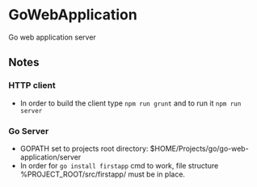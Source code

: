# GoWebApplication
Go web application server

## Notes

### HTTP client

* In order to build the client type ```npm run grunt``` and to run it ```npm run server```

### Go Server
* GOPATH set to projects root directory: $HOME/Projects/go/go-web-application/server
* In order for ```go install firstapp``` cmd to work, file structure %PROJECT_ROOT/src/firstapp/ must be in place.
 